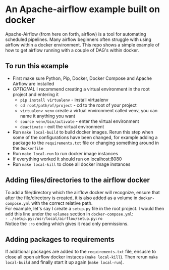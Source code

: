 # An Apache-airflow example built on docker
Apache-Airflow (from here on forth, airflow) is a tool for automating scheduled pipelines. Many airflow beginners often struggle with using airflow within a docker environment. This repo shows a simple example of how to get airflow running with a couple of DAG's within docker.

## To run this example
- First make sure Python, Pip, Docker, Docker Compose and Apache Airflow are installed
- *OPTIONAL* I recommend creating a virtual environment in the root project and entering it  
  - `pip install virtualenv` - install virtualenv
  - `cd root/path/of/project` - cd to the root of your project
  - `virtualenv venv` create a virtual environment called venv, you can name it anything you want
  - `source venv/bin/activate` - enter the virtual environment
  - `deactivate` - exit the virtual environment
- Run `make local-build` to build docker images. Rerun this step when some of the configurations have been changed, for example adding a package to the `requirements.txt` file or changing something around in the `Dockerfile`
- Run `make local-run` to run docker image instances
- If everything worked it should run on localhost:8080
- Run `make local-kill` to close all docker image instances

## Adding files/directories to the airflow docker
To add a file/directory which the airflow docker will recognize, ensure that after the file/directory is created, it is also added as a volume in `docker-compose.yml` with the correct relative path.  
For example, let's say I create a `setup.py` file in the root project. I would then add this line under the `volumes` section in `docker-compose.yml`:  
`- ./setup.py:/usr/local/airflow/setup.py:ro`  
Notice the `:ro` ending which gives it read only permissions.

## Adding packages to requirements
If additional packages are added to the `requirements.txt` file, ensusre to close all open airflow docker instaces (`make local-kill`). Then rerun `make local-build` and finally start it up again (`make local-run`).
